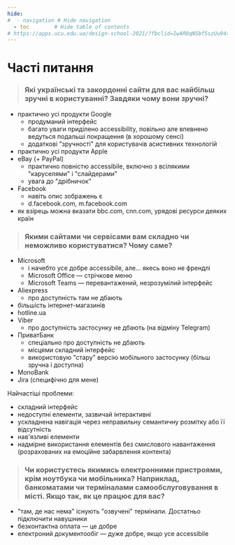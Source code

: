```yaml
---
hide:
#  - navigation # Hide navigation
  - toc        # Hide table of contents
# https://apps.ucu.edu.ua/design-school-2021/?fbclid=IwAR0qNSbfSszUu94tNZUZhIXYiHROlDD-S0g7FUrFwrzgfita0iv4GS2BOGU
---
```

# Часті питання

> ### Які українські та закордонні сайти для вас найбільш зручні в користуванні? Завдяки чому вони зручні?

- практично усі продукти Google
	- продуманий інтерфейс
	- багато уваги приділено accessibility, повільно але впевнено ведуться подальші покращення (в хорошому сенсі)
	- додаткові "зручності" для користувачів асистивних технологій
- практично усі продукти Apple
- eBay (+ PayPal)
	- практично повністю accessibile, включно з всілякими "каруселями" і "слайдерами"
	- увага до "дрібничок"
- Facebook
	- навіть опис зображень є
	- d.facebook.com, m.facebook.com
- як взірець можна вказати bbc.com, cnn.com, урядові ресурси деяких країн

	
> ### Якими сайтами чи сервісами вам складно чи неможливо користуватися? Чому саме?

- Microsoft
	- і начебто усе добре accessibile, але... якесь воно не френдлі
	- Microsoft Office — стрічкове меню
	- Microsoft Teams — перевантажений, незрозумілий інтерфейс
- Aliexpress
	- про доступність там не дбають
- більшість інтернет-магазинів
- hotline.ua
- Viber
	- про доступність застосунку не дбають (на відміну Telegram)
- ПриватБанк
	- спеціально про доступність не дбають
	- місцями складний інтерфейс
	- використовую "стару" версію мобільного застосунку (більш зручна і доступна)
- MonoBank
- Jira (специфічно для мене)
	
Найчастіші проблеми:

- складний інтерфейс
- недоступні елементи, зазвичай інтерактивні
- ускладнена навігація через неправильну семантичну розмітку або її відсутність
- нав'язливі елементи
- надмірне використання елементів без смислового навантаження (розрахованих на емоційне забарвлення контента)

> ### Чи користуєтесь якимись електронними пристроями, крім ноутбука чи мобільника? Наприклад, банкоматами чи терміналами самообслуговування в місті. Якщо так, як це працює для вас?

- "там, де нас нема" існують "озвучені" термінали. Достатньо підключити навушники
- безконтактна оплата — це добре
- електроний документообіг — дуже добре, якщо усе accessibile
